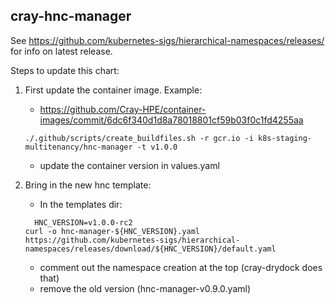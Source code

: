 cray-hnc-manager
-------

See <https://github.com/kubernetes-sigs/hierarchical-namespaces/releases/> for info on latest release.

Steps to update this chart:

1. First update the container image.  Example:
   * <https://github.com/Cray-HPE/container-images/commit/6dc6f340d1d8a78018801cf59b03f0c1fd4255aa>

   ```
   ./.github/scripts/create_buildfiles.sh -r gcr.io -i k8s-staging-multitenancy/hnc-manager -t v1.0.0
   ```

   * update the container version in values.yaml

1. Bring in the new hnc template:

   * In the templates dir:

   ```
     HNC_VERSION=v1.0.0-rc2
   curl -o hnc-manager-${HNC_VERSION}.yaml https://github.com/kubernetes-sigs/hierarchical-namespaces/releases/download/${HNC_VERSION}/default.yaml
   ```

   * comment out the namespace creation at the top (cray-drydock does that)
   * remove the old version (hnc-manager-v0.9.0.yaml)